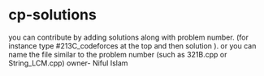 # cp-solutions
you can contribute by adding solutions along with problem number. (for instance type  #213C_codeforces at the top and then solution  ).
 or you can name the file similar to the problem number (such as 321B.cpp or String_LCM.cpp)
 owner- Niful Islam
